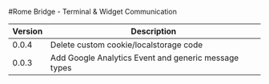 #Rome Bridge - Terminal & Widget Communication

| Version | Description                                         |
|---------|-----------------------------------------------------|
| 0.0.4   | Delete custom cookie/localstorage code  
| 0.0.3   | Add Google Analytics Event and generic message types  
